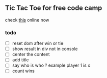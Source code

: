 ## Tic Tac Toe for free code camp
check  [this](https://jyapujuju.github.io/tic_tac_toe/) online now 
### todo 
- [ ] reset dom after win or tie
- [ ] show result in div not in console 
- [ ] center the content 
- [ ] add title 
- [ ] say who is who ? example player 1 is x 
- [ ] count wins 
